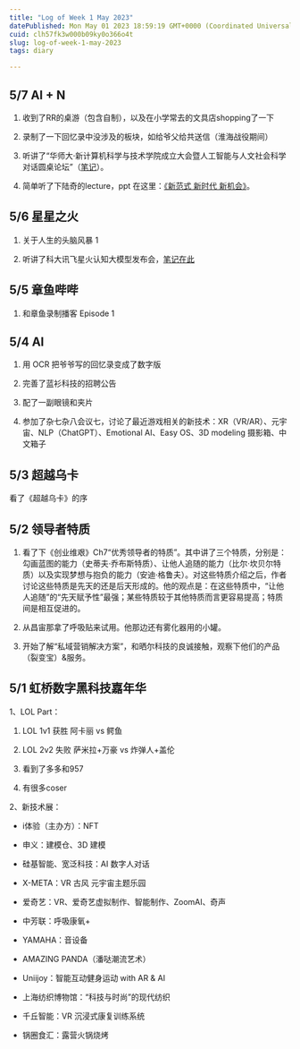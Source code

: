 ```yaml
---
title: "Log of Week 1 May 2023"
datePublished: Mon May 01 2023 18:59:19 GMT+0000 (Coordinated Universal Time)
cuid: clh57fk3w000b09ky0o366o4t
slug: log-of-week-1-may-2023
tags: diary

---
```


## 5/7 AI + N

1. 收到了RR的桌游（包含自制），以及在小学常去的文具店shopping了一下
    
2. 录制了一下回忆录中没涉及的板块，如给爷父给共送信（淮海战役期间）
    
3. 听讲了“华师大·新计算机科学与技术学院成立大会暨人工智能与人文社会科学对话圆桌论坛”（[笔记](https://cowyo30m53.feishu.cn/docx/Nu8kdCKQ2oP1J6xLQsacu72vndd)）。
    
4. 简单听了下陆奇的lecture，ppt 在这里：[《新范式 新时代 新机会》](https://miracleplus.feishu.cn/docx/BYiUd8xOEoKBWTxjB2ycjsDKnVc)。
    

## 5/6 星星之火

1. 关于人生的头脑风暴 1
    
2. 听讲了科大讯飞星火认知大模型发布会，[笔记在此](https://cowyo30m53.feishu.cn/docx/Y8YYdHZ0Ko85mkx5KUVcIFwmncc)
    

## 5/5 章鱼哔哔

1. 和章鱼录制播客 Episode 1
    

## 5/4 AI

1. 用 OCR 把爷爷写的回忆录变成了数字版
    
2. 完善了蓝衫科技的招聘公告
    
3. 配了一副眼镜和夹片
    
4. 参加了杂七杂八会议七，讨论了最近游戏相关的新技术：XR（VR/AR）、元宇宙、NLP（ChatGPT）、Emotional AI、Easy OS、3D modeling 摄影箱、中文箱子
    

## 5/3 超越乌卡

看了《超越乌卡》的序

## 5/2 领导者特质

1. 看了下《创业维艰》Ch7“优秀领导者的特质”。其中讲了三个特质，分别是：勾画蓝图的能力（史蒂夫·乔布斯特质）、让他人追随的能力（比尔·坎贝尔特质）以及实现梦想与抱负的能力（安迪·格鲁夫）。对这些特质介绍之后，作者讨论这些特质是先天的还是后天形成的。他的观点是：在这些特质中，“让他人追随”的“先天赋予性”最强；某些特质较于其他特质而言更容易提高；特质间是相互促进的。
    
2. 从昌宙那拿了呼吸贴来试用。他那边还有雾化器用的小罐。
    
3. 开始了解“私域营销解决方案”，和晒尔科技的良诚接触，观察下他们的产品（裂变宝）&服务。
    

## 5/1 **虹桥数字黑科技嘉年华**

1、LOL Part：

1. LOL 1v1 获胜 阿卡丽 vs 鳄鱼
    
2. LOL 2v2 失败 萨米拉+万豪 vs 炸弹人+盖伦
    
3. 看到了多多和957
    
4. 有很多coser
    

2、新技术展：

* i体验（主办方）：NFT
    
* 申义：建模仓、3D 建模
    
* 硅基智能、宽泛科技：AI 数字人对话
    
* X-META：VR 古风 元宇宙主题乐园
    
* 爱奇艺：VR、爱奇艺虚拟制作、智能制作、ZoomAI、奇声
    
* 中芳联：呼吸康氧+
    
* YAMAHA：音设备
    
* AMAZING PANDA（潘哒潮流艺术）
    
* Uniijoy：智能互动健身运动 with AR & AI
    
* 上海纺织博物馆：“科技与时尚”的现代纺织
    
* 千丘智能：VR 沉浸式康复训练系统
    
* 锅圈食汇：露营火锅烧烤